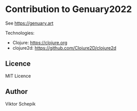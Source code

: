 # Contribution to Genuary2022

See https://genuary.art

Technologies:

- Clojure: https://clojure.org
- clojure2d: https://github.com/Clojure2D/clojure2d

## Licence

MIT Licence

## Author

Viktor Schepik
